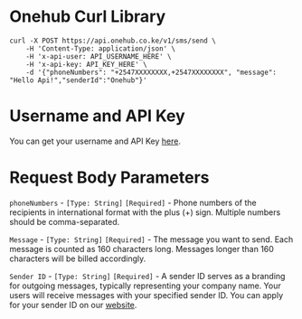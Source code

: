 # Onehub Curl Library
```curl
curl -X POST https://api.onehub.co.ke/v1/sms/send \
    -H 'Content-Type: application/json' \
    -H 'x-api-user: API_USERNAME_HERE' \
    -H 'x-api-key: API_KEY_HERE' \
    -d '{"phoneNumbers": "+2547XXXXXXXX,+2547XXXXXXXX", "message": "Hello Api!","senderId":"Onehub"}'
```
# Username and API Key
You can get your username and API Key [here](https://dashboard.onehub.co.ke/account/0/user/signup).
# Request Body Parameters
`phoneNumbers` - `[Type: String]` `[Required]` - Phone numbers of the recipients in international format with the plus (+) sign. Multiple numbers should be comma-separated.

`Message` - `[Type: String]` `[Required]` - The message you want to send. Each message is counted as 160 characters long. Messages longer than 160 characters will be billed accordingly.

`Sender ID` - `[Type: String]` `[Required]` - A sender ID serves as a branding for outgoing messages, typically representing your company name. Your users will receive messages with your specified sender ID. You can apply for your sender ID on our [website](https://onehub.co.ke/).
